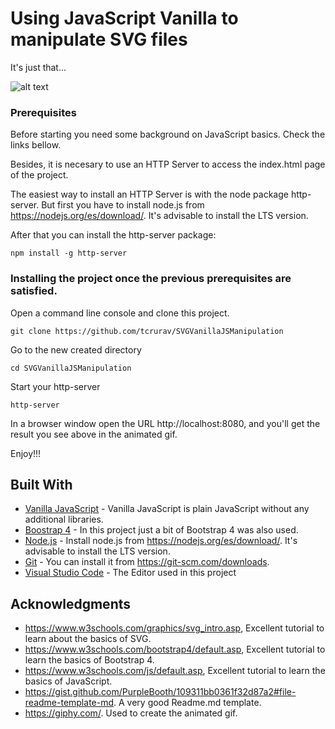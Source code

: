 # Using JavaScript Vanilla to manipulate SVG files

It's just that...

![alt text](https://github.com/tcrurav/SVGVanillaJSManipulation/blob/master/giphy.gif)

### Prerequisites

Before starting you need some background on JavaScript basics. Check the links bellow.

Besides, it is necesary to use an HTTP Server to access the index.html page of the project.

The easiest way to install an HTTP Server is with the node package http-server. But first you have to install node.js from https://nodejs.org/es/download/. It's advisable to install the LTS version.

After that you can install the http-server package:

```
npm install -g http-server
```

### Installing the project once the previous prerequisites are satisfied.

Open a command line console and clone this project.

```
git clone https://github.com/tcrurav/SVGVanillaJSManipulation
```

Go to the new created directory

```
cd SVGVanillaJSManipulation
```

Start your http-server

```
http-server
```

In a browser window open the URL http://localhost:8080, and you'll get the result you see above in the animated gif.

Enjoy!!!

## Built With

* [Vanilla JavaScript](https://snipcart.com/blog/learn-vanilla-javascript-before-using-js-frameworks) - Vanilla JavaScript is plain JavaScript without any additional libraries. 
* [Boostrap 4](https://getbootstrap.com/docs/4.0/getting-started/introduction/) - In this project just a bit of Bootstrap 4 was also used.
* [Node.js](https://nodejs.org) - Install node.js from https://nodejs.org/es/download/. It's advisable to install the LTS version.
* [Git](https://git-scm.com) - You can install it from https://git-scm.com/downloads.
* [Visual Studio Code](https://code.visualstudio.com/) - The Editor used in this project

## Acknowledgments

* https://www.w3schools.com/graphics/svg_intro.asp, Excellent tutorial to learn about the basics of SVG.
* https://www.w3schools.com/bootstrap4/default.asp, Excellent tutorial to learn the basics of Bootstrap 4.
* https://www.w3schools.com/js/default.asp, Excellent tutorial to learn the basics of JavaScript.
* https://gist.github.com/PurpleBooth/109311bb0361f32d87a2#file-readme-template-md. A very good Readme.md template.
* https://giphy.com/. Used to create the animated gif.